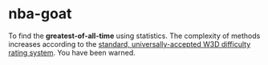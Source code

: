 # nba-goat

To find the **greatest-of-all-time** using statistics. The complexity of methods increases according to the [standard, universally-accepted W3D difficulty rating system](http://agentpalmer.com/wp-content/uploads/2014/10/Setting-your-Wolfenstein-3D-Difficulty-Level.jpg). You have been warned.
